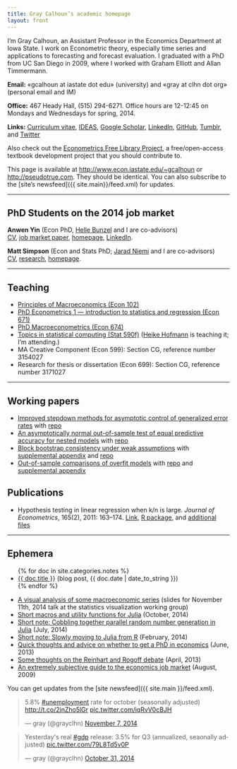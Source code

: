```yaml
---
title: Gray Calhoun’s academic homepage
layout: front
---
```


I’m Gray Calhoun, an Assistant Professor in the Economics Department
at Iowa State. I work on Econometric theory, especially time series
and applications to forecasting and forecast evaluation. I graduated
with a PhD from UC San Diego in 2009, where I worked with Graham
Elliott and Allan Timmermann.

**Email:** «gcalhoun at iastate dot edu» (university) and «gray at clhn
dot org» (personal email and IM)

**Office:** 467 Heady Hall, (515) 294-6271.
Office hours are 12-12:45 on Mondays and Wednesdays for spring, 2014.

**Links:** [Curriculum vitae][cv],
[IDEAS](http://ideas.repec.org/f/pca491.html),
[Google Scholar](http://scholar.google.com/citations?hl=en&user=OS8d9ycAAAAJ),
[LinkedIn](https://linkedin.com/in/grayclhn),
[GitHub](https://github.com/grayclhn),
[Tumblr](http://gray.clhn.org),
and [Twitter](https://twitter.com/grayclhn)

Also check out the [Econometrics Free Library Project][EFLP],
a free/open-access textbook development project that you
should contribute to.

This page is available at <http://www.econ.iastate.edu/~gcalhoun> or
<http://pseudotrue.com>. They should be identical. You can also
subscribe to the [site’s newsfeed]({{ site.main}}/feed.xml) for
updates.

[cv]: http://www.econ.iastate.edu/sites/default/files/profile/cv/calhoun-cv.pdf
[EFLP]: http://www.econometricslibrary.org

<hr />

<a id="students"> </a>
## PhD Students on the 2014 job market

**Anwen Yin** (Econ PhD, [Helle Bunzel](https://www.econ.iastate.edu/people/faculty/bunzel-helle) and I are co-advisors)  
[CV](http://anwenyin.weebly.com/cv.html),
[job market paper](http://anwenyin.weebly.com/uploads/4/1/6/0/41609955/cv_model_averaging_20141104.pdf),
[homepage](http://anwenyin.weebly.com/),
[LinkedIn](http://www.linkedin.com/pub/anwen-yin/27/650/970).

**Matt Simpson** (Econ and Stats PhD; [Jarad Niemi](http://www.jarad.me/) and I are co-advisors)  
[CV](http://www.themattsimpson.com/wp-content/uploads/2014/10/CV.pdf),
[research](http://www.themattsimpson.com/research-2/),
[homepage](http://www.themattsimpson.com/).

<hr />

<a id="teaching"> </a>
## Teaching
* [Principles of Macroeconomics (Econ 102)](102)
* [PhD Econometrics 1 — introduction to statistics
  and regression (Econ 671)](671)
* [PhD Macroeconometrics (Econ 674)](674)
* [Topics in statistical computing (Stat 590f)][590f] ([Heike Hofmann][]
  is teaching it; I’m attending.)
* MA Creative Component (Econ 599): Section CG,
  reference number 3154027
* Research for thesis or dissertation (Econ 699): Section CG,
  reference number 3171027

[590f]: https://github.com/heike/stat590f
[Heike Hofmann]: http://hofmann.public.iastate.edu/

<hr />

<a id="workingpapers"> </a>
## Working papers
* [Improved stepdown methods for asymptotic control of generalized
  error rates](dl/calhoun-stepdown.pdf) with
  [repo](https://github.com/grayclhn/stepdown-paper/tree/jeconom_submission)
* [An asymptotically normal out-of-sample test of equal predictive
  accuracy for nested models](dl/calhoun-mixed-window.pdf) with
  [repo](https://github.com/grayclhn/mixedwindow/tree/ecma-sub)
* [Block bootstrap consistency under weak
  assumptions](http://www.econ.iastate.edu/research/working-papers/p14313)
  with [supplemental appendix](dl/calhoun-bootstrap-appendix.pdf) and
  [repo](https://github.com/grayclhn/statboot-paper/tree/ET_submission_3)
* [Out-of-sample comparisons of overfit
  models](http://www.econ.iastate.edu/research/working-papers/p12462)
  with [repo](https://github.com/grayclhn/oos-overfit/tree/REStud) and
  [supplemental appendix](dl/calhoun-oosoverfit-appendix.pdf)

<a id="publications"> </a>
## Publications
* Hypothesis testing in linear regression when k/n is large. *Journal
  of Econometrics*, 165(2), 2011: 163–174.
  [Link](http://www.econ.iastate.edu/research/working-papers/p12216),
  [R package](dl/ftestLargeK_1.0.tar.gz), and [additional
  files](dl/calhoun-2010-ftest.tar.gz)

<hr />

<a id="ephemera"> </a>
## Ephemera

<ul>
{% for doc in site.categories.notes %}
<li><a href="{{ site.url}}{{ doc.url }}">{{ doc.title }}</a> (blog post, {{ doc.date | date_to_string }})</li>
{% endfor %}
</ul>

* [A visual analysis of some macroeconomic
  series](dl/graphics_slides.pdf) (slides for November 11th, 2014 talk
  at the statistics visualization working group)
* [Short macros and utility functions for Julia](https://gist.github.com/grayclhn/5e70f5f61d91606ddd93) (October, 2014)
* [Short note: Cobbling together parallel random number generation in Julia](notes/parallel-rng-in-julia) (July, 2014)
* [Short note: Slowly moving to Julia from R](notes/julia-intro) (February, 2014)
* [Quick thoughts and advice on whether to get a PhD in economics](notes/econ-grad-school) (June, 2013)
* [Some thoughts on the Reinhart and Rogoff debate](notes/reinhart-rogoff-thoughts) (April, 2013)
* [An extremely subjective guide to the economics job market](notes/job-market-notes) (August, 2009)

You can get updates from the [site newsfeed]({{ site.main }}/feed.xml).

<blockquote class="twitter-tweet" lang="en"><p>5.8% <a href="https://twitter.com/hashtag/unemployment?src=hash">#unemployment</a> rate for october (seasonally adjusted)&#10;<a href="http://t.co/2jnZho5lGr">http://t.co/2jnZho5lGr</a> <a href="http://t.co/iqRvV0cBJH">pic.twitter.com/iqRvV0cBJH</a></p>&mdash; gray (@grayclhn) <a href="https://twitter.com/grayclhn/status/530759755375992832">November 7, 2014</a></blockquote>

<blockquote class="twitter-tweet" lang="en" data-cards="hidden">
<p>Yesterday&#39;s real <a href="https://twitter.com/hashtag/gdp?src=hash">#gdp</a> release: 3.5% for Q3 (annualized, seaonally adjusted) <a href="http://t.co/79L8Td5v0P">pic.twitter.com/79L8Td5v0P</a></p>&mdash; gray (@grayclhn) <a href="https://twitter.com/grayclhn/status/528078256637874176">October 31, 2014</a></blockquote>

<script async src="//platform.twitter.com/widgets.js" charset="utf-8"></script>
